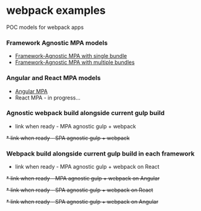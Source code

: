 # webpack examples
POC models for webpack apps

### Framework Agnostic MPA models

* [Framework-Agnostic MPA with single bundle](https://github.com/slatron/webpack-examples/tree/mpa-agnostic-single-bundle)
* [Framework-Agnostic MPA with multiple bundles](https://github.com/slatron/webpack-examples/tree/mpa-agnostic-multiple-bundles)

### Angular and React MPA models

* [Angular MPA](https://github.com/slatron/webpack-examples/tree/mpa-angular)
* React MPA - in progress...

### Agnostic webpack build alongside current gulp build

* link when ready - MPA agnostic gulp + webpack

~~* link when ready - SPA agnostic gulp + webpack~~

### Webpack build alongside current gulp build in each framework

* link when ready - MPA agnostic gulp + webpack on React

~~* link when ready - MPA agnostic gulp + webpack on Angular~~

~~* link when ready - SPA agnostic gulp + webpack on React~~

~~* link when ready - SPA agnostic gulp + webpack on Angular~~
